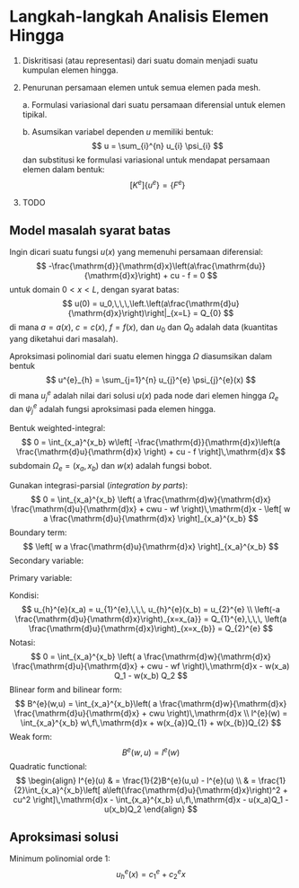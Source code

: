 # Langkah-langkah Analisis Elemen Hingga

1. Diskritisasi (atau representasi) dari suatu domain menjadi suatu kumpulan elemen hingga.

2. Penurunan persamaan elemen untuk semua elemen pada mesh.

   a. Formulasi variasional dari suatu persamaan diferensial untuk elemen tipikal.

   b. Asumsikan variabel dependen $u$ memiliki bentuk:
   $$
   u = \sum_{i}^{n} u_{i} \psi_{i}
   $$
   dan substitusi ke formulasi variasional untuk mendapat persamaan elemen dalam bentuk:
   $$
   [K^{e}]\{u^{e}\} = \{F^{e}\}
   $$
   

3. TODO

## Model masalah syarat batas

Ingin dicari suatu fungsi $u(x)$ yang memenuhi persamaan diferensial:
$$
-\frac{\mathrm{d}}{\mathrm{d}x}\left(a\frac{\mathrm{du}}{\mathrm{d}x}\right) +
cu - f = 0
$$
untuk domain $0 < x < L$, dengan syarat batas:
$$
u(0) = u_0,\,\,\,\left.\left(a\frac{\mathrm{d}u}{\mathrm{d}x}\right)\right|_{x=L} = Q_{0}
$$
di mana $a = a(x)$, $c = c(x)$, $f = f(x)$, dan $u_0$ dan $Q_{0}$ adalah data (kuantitas yang diketahui dari masalah).

Aproksimasi polinomial dari suatu elemen hingga $\Omega$ diasumsikan dalam bentuk
$$
u^{e}_{h} = \sum_{j=1}^{n} u_{j}^{e} \psi_{j}^{e}(x)
$$
di mana $u_{j}^{e}$ adalah nilai dari solusi $u(x)$ pada node dari elemen hingga $\Omega_{e}$ dan $\psi_{j}^{e}$ adalah fungsi aproksimasi pada elemen hingga.

Bentuk weighted-integral:
$$
0 = \int_{x_a}^{x_b} w\left[
-\frac{\mathrm{d}}{\mathrm{d}x}\left(a \frac{\mathrm{d}u}{\mathrm{d}x} \right) +
cu - f
\right]\,\mathrm{d}x
$$
subdomain $\Omega_{e}=(x_a,x_b)$ dan $w(x)$ adalah fungsi bobot.

Gunakan integrasi-parsial (*integration by parts*):
$$
0 = \int_{x_a}^{x_b} \left(
a \frac{\mathrm{d}w}{\mathrm{d}x} \frac{\mathrm{d}u}{\mathrm{d}x} +
cwu - wf \right)\,\mathrm{d}x -
\left[ w a \frac{\mathrm{d}u}{\mathrm{d}x} \right]_{x_a}^{x_b}
$$
Boundary term:
$$
\left[ w a \frac{\mathrm{d}u}{\mathrm{d}x} \right]_{x_a}^{x_b}
$$
Secondary variable:

Primary variable:

Kondisi:
$$
u_{h}^{e}(x_a) = u_{1}^{e},\,\,\, u_{h}^{e}(x_b) = u_{2}^{e} \\
\left(-a \frac{\mathrm{d}u}{\mathrm{d}x}\right)_{x=x_{a}} = Q_{1}^{e},\,\,\,
\left(a \frac{\mathrm{d}u}{\mathrm{d}x}\right)_{x=x_{b}} = Q_{2}^{e}
$$
Notasi:
$$
0 = \int_{x_a}^{x_b} \left(
a \frac{\mathrm{d}w}{\mathrm{d}x} \frac{\mathrm{d}u}{\mathrm{d}x} +
cwu - wf \right)\,\mathrm{d}x -
w(x_a) Q_1 - w(x_b) Q_2
$$
Blinear form and bilinear form:
$$
B^{e}(w,u) = \int_{x_a}^{x_b}\left(
a \frac{\mathrm{d}w}{\mathrm{d}x} \frac{\mathrm{d}u}{\mathrm{d}x} + cwu
\right)\,\mathrm{d}x \\
l^{e}(w) = \int_{x_a}^{x_b} w\,f\,\mathrm{d}x + w(x_{a})Q_{1} + w(x_{b})Q_{2}
$$
Weak form:
$$
B^{e}(w,u) = l^{e}(w)
$$
Quadratic functional:
$$
\begin{align}
I^{e}(u) & = \frac{1}{2}B^{e}(u,u) - l^{e}(u) \\
& = \frac{1}{2}\int_{x_a}^{x_b}\left[
a\left(\frac{\mathrm{d}u}{\mathrm{d}x}\right)^2 + cu^2
\right]\,\mathrm{d}x - \int_{x_a}^{x_b} u\,f\,\mathrm{d}x - u(x_a)Q_1 - u(x_b)Q_2
\end{align}
$$

## Aproksimasi solusi

Minimum polinomial orde 1:
$$
u_{h}^{e}(x) = c_1^{e} + c_2^{e}x
$$

